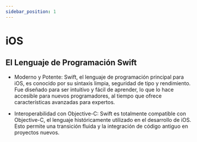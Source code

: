```yaml
---
sidebar_position: 1
---
```

# iOS

## El Lenguaje de Programación Swift

- Moderno y Potente: Swift, el lenguaje de programación principal para iOS, es conocido por su sintaxis limpia, seguridad de tipo y rendimiento. Fue diseñado para ser intuitivo y fácil de aprender, lo que lo hace accesible para nuevos programadores, al tiempo que ofrece características avanzadas para expertos.

- Interoperabilidad con Objective-C: Swift es totalmente compatible con Objective-C, el lenguaje históricamente utilizado en el desarrollo de iOS. Esto permite una transición fluida y la integración de código antiguo en proyectos nuevos.

